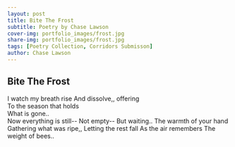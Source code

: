 ```yaml
---
layout: post
title: Bite The Frost
subtitle: Poetry by Chase Lawson
cover-img: portfolio_images/frost.jpg
share-img: portfolio_images/frost.jpg
tags: [Poetry Collection, Corridors Submisson]
author: Chase Lawson
---
```

## Bite The Frost

I watch my breath rise 
And dissolve,, offering  
To the season that holds  
What is gone..  
Now everything is still--
Not empty-- 
But waiting.. 
The warmth of your hand  
Gathering what was ripe,, 
Letting the rest fall 
As the air remembers 
The weight of bees..
